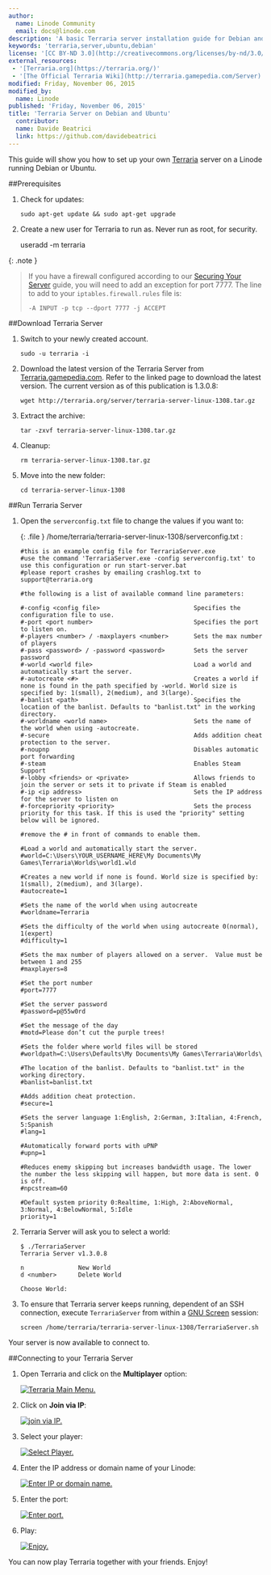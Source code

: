 ```yaml
---
author:
  name: Linode Community
  email: docs@linode.com
description: 'A basic Terraria server installation guide for Debian and Ubuntu'
keywords: 'terraria,server,ubuntu,debian'
license: '[CC BY-ND 3.0](http://creativecommons.org/licenses/by-nd/3.0/us/)'
external_resources:
 - '[Terraria.org](https://terraria.org/)'
 - '[The Official Terraria Wiki](http://terraria.gamepedia.com/Server)'
modified: Friday, November 06, 2015
modified_by:
  name: Linode
published: 'Friday, November 06, 2015'
title: 'Terraria Server on Debian and Ubuntu'
  contributor:
  name: Davide Beatrici
  link: https://github.com/davidebeatrici
---
```


This guide will show you how to set up your own [Terraria](https://terraria.org/) server on a Linode running Debian or Ubuntu.

##Prerequisites

1.  Check for updates:

        sudo apt-get update && sudo apt-get upgrade

2.  Create a new user for Terraria to run as. Never run as root, for security.
        
	useradd -m terraria

{: .note }
> If you have a firewall configured according to our [Securing Your Server](/docs/security/securing-your-server) guide, you will need to add an exception for port 7777. The line to add to your `iptables.firewall.rules` file is:
>
>     -A INPUT -p tcp --dport 7777 -j ACCEPT

##Download Terraria Server

1.  Switch to your newly created account.

        sudo -u terraria -i

2.  Download the latest version of the Terraria Server from [Terraria.gamepedia.com](http://terraria.gamepedia.com/Server). Refer to the linked page to download the latest version. The current version as of this publication is 1.3.0.8:

        wget http://terraria.org/server/terraria-server-linux-1308.tar.gz

3.  Extract the archive:

        tar -zxvf terraria-server-linux-1308.tar.gz

4.  Cleanup:

        rm terraria-server-linux-1308.tar.gz

5.  Move into the new folder:

        cd terraria-server-linux-1308

##Run Terraria Server

1.  Open the `serverconfig.txt` file to change the values if you want to:

    {: .file }
    /home/terraria/terraria-server-linux-1308/serverconfig.txt :
    
        #this is an example config file for TerrariaServer.exe
		#use the command 'TerrariaServer.exe -config serverconfig.txt' to use this configuration or run start-server.bat
		#please report crashes by emailing crashlog.txt to support@terraria.org

		#the following is a list of available command line parameters:

		#-config <config file>				            Specifies the configuration file to use.
		#-port <port number>				            Specifies the port to listen on.
		#-players <number> / -maxplayers <number>	    Sets the max number of players
		#-pass <password> / -password <password>	    Sets the server password
		#-world <world file>				            Load a world and automatically start the server.
		#-autocreate <#>			                    Creates a world if none is found in the path specified by -world. World size is specified by: 1(small), 2(medium), and 3(large).
		#-banlist <path>			                    Specifies the location of the banlist. Defaults to "banlist.txt" in the working directory.
		#-worldname <world name>             			Sets the name of the world when using -autocreate.
		#-secure			                            Adds addition cheat protection to the server.
		#-noupnp				                        Disables automatic port forwarding
		#-steam                         			    Enables Steam Support
		#-lobby <friends> or <private>                  Allows friends to join the server or sets it to private if Steam is enabled
		#-ip <ip address>	                            Sets the IP address for the server to listen on
		#-forcepriority <priority>	                    Sets the process priority for this task. If this is used the "priority" setting below will be ignored.

		#remove the # in front of commands to enable them.

		#Load a world and automatically start the server.
		#world=C:\Users\YOUR_USERNAME_HERE\My Documents\My Games\Terraria\Worlds\world1.wld

		#Creates a new world if none is found. World size is specified by: 1(small), 2(medium), and 3(large).
		#autocreate=1

		#Sets the name of the world when using autocreate
		#worldname=Terraria

		#Sets the difficulty of the world when using autocreate 0(normal), 1(expert)
		#difficulty=1

		#Sets the max number of players allowed on a server.  Value must be between 1 and 255
		#maxplayers=8

		#Set the port number
		#port=7777

		#Set the server password
		#password=p@55w0rd

		#Set the message of the day
		#motd=Please don’t cut the purple trees!

		#Sets the folder where world files will be stored
		#worldpath=C:\Users\Defaults\My Documents\My Games\Terraria\Worlds\

		#The location of the banlist. Defaults to "banlist.txt" in the working directory.
		#banlist=banlist.txt

		#Adds addition cheat protection.
		#secure=1

		#Sets the server language 1:English, 2:German, 3:Italian, 4:French, 5:Spanish
		#lang=1

		#Automatically forward ports with uPNP
		#upnp=1

		#Reduces enemy skipping but increases bandwidth usage. The lower the number the less skipping will happen, but more data is sent. 0 is off.
		#npcstream=60

		#Default system priority 0:Realtime, 1:High, 2:AboveNormal, 3:Normal, 4:BelowNormal, 5:Idle
		priority=1

2.  Terraria Server will ask you to select a world:

        $ ./TerrariaServer
        Terraria Server v1.3.0.8

        n               New World
        d <number>      Delete World

        Choose World:

3.  To ensure that Terraria server keeps running, dependent of an SSH connection, execute `TerrariaServer` from within a [GNU Screen](/docs/networking/ssh/using-gnu-screen-to-manage-persistent-terminal-sessions) session:

        screen /home/terraria/terraria-server-linux-1308/TerrariaServer.sh

Your server is now available to connect to. 

##Connecting to your Terraria Server

1.  Open Terraria and click on the **Multiplayer** option:

    [![Terraria Main Menu.](/docs/assets/terraria-select-multiplayer_small.png)](/docs/assets/terraria-select-multiplayer.png)

2.  Click on **Join via IP**:

    [![join via IP.](/docs/assets/terraria-join-via-ip_small.png)](/docs/assets/terraria-join-via-ip.png)

3.  Select your player:

    [![Select Player.](/docs/assets/terraria-select-player_small.png)](/docs/assets/terraria-select-player.png)

4.  Enter the IP address or domain name of your Linode:

    [![Enter IP or domain name.](/docs/assets/terraria-enter-ip_small.png)](/docs/assets/terraria-enter-ip.png)
	
4.  Enter the port:

    [![Enter port.](/docs/assets/terraria-enter-port_small.png)](/docs/assets/terraria-enter-port.png)
	
5.  Play:
	
    [![Enjoy.](/docs/assets/terraria-gameplay_small.png)](/docs/assets/terraria-gameplay.png)

You can now play Terraria together with your friends. Enjoy!
